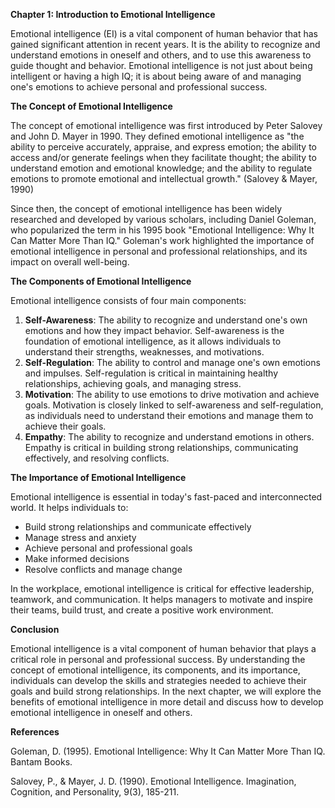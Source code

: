 <p><strong>Chapter 1: Introduction to Emotional Intelligence</strong></p>

<p>Emotional intelligence (EI) is a vital component of human behavior that has gained significant attention in recent years. It is the ability to recognize and understand emotions in oneself and others, and to use this awareness to guide thought and behavior. Emotional intelligence is not just about being intelligent or having a high IQ; it is about being aware of and managing one's emotions to achieve personal and professional success.</p>

<p><strong>The Concept of Emotional Intelligence</strong></p>

<p>The concept of emotional intelligence was first introduced by Peter Salovey and John D. Mayer in 1990. They defined emotional intelligence as "the ability to perceive accurately, appraise, and express emotion; the ability to access and/or generate feelings when they facilitate thought; the ability to understand emotion and emotional knowledge; and the ability to regulate emotions to promote emotional and intellectual growth." (Salovey &amp; Mayer, 1990)</p>

<p>Since then, the concept of emotional intelligence has been widely researched and developed by various scholars, including Daniel Goleman, who popularized the term in his 1995 book "Emotional Intelligence: Why It Can Matter More Than IQ." Goleman's work highlighted the importance of emotional intelligence in personal and professional relationships, and its impact on overall well-being.</p>

<p><strong>The Components of Emotional Intelligence</strong></p>

<p>Emotional intelligence consists of four main components:</p>

<ol>
<li><strong>Self-Awareness</strong>: The ability to recognize and understand one's own emotions and how they impact behavior. Self-awareness is the foundation of emotional intelligence, as it allows individuals to understand their strengths, weaknesses, and motivations.</li>
<li><strong>Self-Regulation</strong>: The ability to control and manage one's own emotions and impulses. Self-regulation is critical in maintaining healthy relationships, achieving goals, and managing stress.</li>
<li><strong>Motivation</strong>: The ability to use emotions to drive motivation and achieve goals. Motivation is closely linked to self-awareness and self-regulation, as individuals need to understand their emotions and manage them to achieve their goals.</li>
<li><strong>Empathy</strong>: The ability to recognize and understand emotions in others. Empathy is critical in building strong relationships, communicating effectively, and resolving conflicts.</li>
</ol>

<p><strong>The Importance of Emotional Intelligence</strong></p>

<p>Emotional intelligence is essential in today's fast-paced and interconnected world. It helps individuals to:</p>

<ul>
<li>Build strong relationships and communicate effectively</li>
<li>Manage stress and anxiety</li>
<li>Achieve personal and professional goals</li>
<li>Make informed decisions</li>
<li>Resolve conflicts and manage change</li>
</ul>

<p>In the workplace, emotional intelligence is critical for effective leadership, teamwork, and communication. It helps managers to motivate and inspire their teams, build trust, and create a positive work environment.</p>

<p><strong>Conclusion</strong></p>

<p>Emotional intelligence is a vital component of human behavior that plays a critical role in personal and professional success. By understanding the concept of emotional intelligence, its components, and its importance, individuals can develop the skills and strategies needed to achieve their goals and build strong relationships. In the next chapter, we will explore the benefits of emotional intelligence in more detail and discuss how to develop emotional intelligence in oneself and others.</p>

<p><strong>References</strong></p>

<p>Goleman, D. (1995). Emotional Intelligence: Why It Can Matter More Than IQ. Bantam Books.</p>

<p>Salovey, P., &amp; Mayer, J. D. (1990). Emotional Intelligence. Imagination, Cognition, and Personality, 9(3), 185-211.</p>
